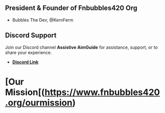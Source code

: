 ## President & Founder of Fnbubbles420 Org
- Bubbles The Dev, @KernFerm

## Discord Support
Join our Discord channel **Assistive AimGuide** for assistance, support, or to share your experience.  

- **[Discord Link](https://discord.fnbubbles420.org/invite)**

# [Our Mission[(https://www.fnbubbles420.org/ourmission)
